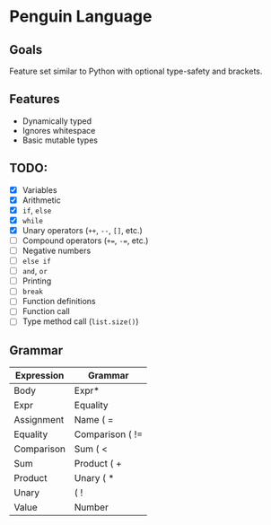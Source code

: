 # Penguin Language

## Goals
Feature set similar to Python with optional type-safety and brackets.

## Features
- Dynamically typed
- Ignores whitespace
- Basic mutable types

## TODO:
- [x] Variables
- [x] Arithmetic
- [x] `if`, `else`
- [x] `while`
- [x] Unary operators (`++`, `--`, `[]`, etc.)
- [ ] Compound operators (`+=`, `-=`, etc.)
- [ ] Negative numbers
- [ ] `else if`
- [ ] `and`, `or`
- [ ] Printing
- [ ] `break`
- [ ] Function definitions
- [ ] Function call
- [ ] Type method call (`list.size()`)

## Grammar

| Expression | Grammar |
| --- | --- |
| Body       | Expr* |
| Expr       | Equality | Assignment ; |
| Assignment | Name ( = | += | -= | *= | /= ) Expr |
| Equality   | Comparison ( != | == ) Comparison |
| Comparison | Sum ( < | > | <= | >= ) Sum |
| Sum        | Product ( + | - ) Product |
| Product    | Unary ( * | / ) Unary |
| Unary      | ( ! | - ) Value |
| Value      | Number | String | Bool | Name | ( ... ) |
